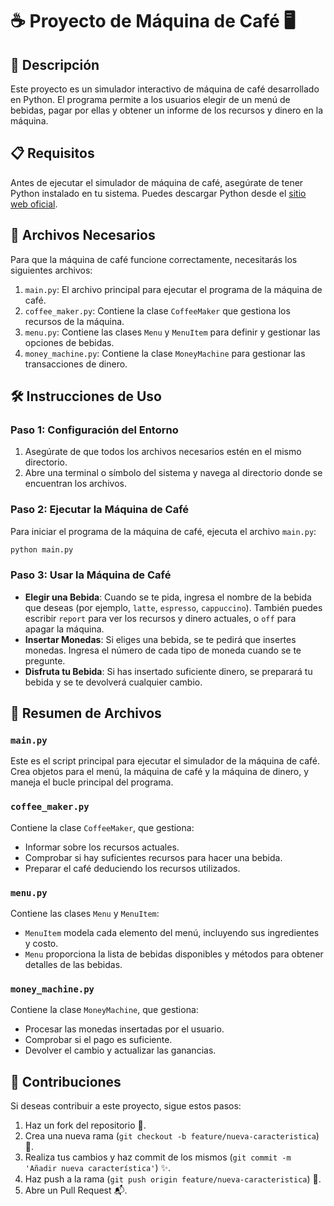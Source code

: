 # ☕ Proyecto de Máquina de Café 🖥️

## 📜 Descripción

Este proyecto es un simulador interactivo de máquina de café desarrollado en Python. El programa permite a los usuarios elegir de un menú de bebidas, pagar por ellas y obtener un informe de los recursos y dinero en la máquina.

## 📋 Requisitos

Antes de ejecutar el simulador de máquina de café, asegúrate de tener Python instalado en tu sistema. Puedes descargar Python desde el [sitio web oficial](https://www.python.org/).

## 📁 Archivos Necesarios

Para que la máquina de café funcione correctamente, necesitarás los siguientes archivos:

1. `main.py`: El archivo principal para ejecutar el programa de la máquina de café.
2. `coffee_maker.py`: Contiene la clase `CoffeeMaker` que gestiona los recursos de la máquina.
3. `menu.py`: Contiene las clases `Menu` y `MenuItem` para definir y gestionar las opciones de bebidas.
4. `money_machine.py`: Contiene la clase `MoneyMachine` para gestionar las transacciones de dinero.

## 🛠️ Instrucciones de Uso

### Paso 1: Configuración del Entorno

1. Asegúrate de que todos los archivos necesarios estén en el mismo directorio.
2. Abre una terminal o símbolo del sistema y navega al directorio donde se encuentran los archivos.

### Paso 2: Ejecutar la Máquina de Café

Para iniciar el programa de la máquina de café, ejecuta el archivo `main.py`:

```sh
python main.py
```

### Paso 3: Usar la Máquina de Café

- **Elegir una Bebida**: Cuando se te pida, ingresa el nombre de la bebida que deseas (por ejemplo, `latte`, `espresso`, `cappuccino`). También puedes escribir `report` para ver los recursos y dinero actuales, o `off` para apagar la máquina.
- **Insertar Monedas**: Si eliges una bebida, se te pedirá que insertes monedas. Ingresa el número de cada tipo de moneda cuando se te pregunte.
- **Disfruta tu Bebida**: Si has insertado suficiente dinero, se preparará tu bebida y se te devolverá cualquier cambio.

## 📂 Resumen de Archivos

### `main.py`
Este es el script principal para ejecutar el simulador de la máquina de café. Crea objetos para el menú, la máquina de café y la máquina de dinero, y maneja el bucle principal del programa.

### `coffee_maker.py`
Contiene la clase `CoffeeMaker`, que gestiona:
- Informar sobre los recursos actuales.
- Comprobar si hay suficientes recursos para hacer una bebida.
- Preparar el café deduciendo los recursos utilizados.

### `menu.py`
Contiene las clases `Menu` y `MenuItem`:
- `MenuItem` modela cada elemento del menú, incluyendo sus ingredientes y costo.
- `Menu` proporciona la lista de bebidas disponibles y métodos para obtener detalles de las bebidas.

### `money_machine.py`
Contiene la clase `MoneyMachine`, que gestiona:
- Procesar las monedas insertadas por el usuario.
- Comprobar si el pago es suficiente.
- Devolver el cambio y actualizar las ganancias.

## 🤝 Contribuciones

Si deseas contribuir a este proyecto, sigue estos pasos:

1. Haz un fork del repositorio 🍴.
2. Crea una nueva rama (`git checkout -b feature/nueva-caracteristica`) 🌿.
3. Realiza tus cambios y haz commit de los mismos (`git commit -m 'Añadir nueva característica'`) ✨.
4. Haz push a la rama (`git push origin feature/nueva-caracteristica`) 🚀.
5. Abre un Pull Request 📬.
